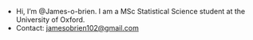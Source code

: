 - Hi, I’m @James-o-brien. I am a MSc Statistical Science student at the University of Oxford.
- Contact: jamesobrien102@gmail.com

<!---
James-o-brien/James-o-brien is a ✨ special ✨ repository because its `README.md` (this file) appears on your GitHub profile.
You can click the Preview link to take a look at your changes.
--->
